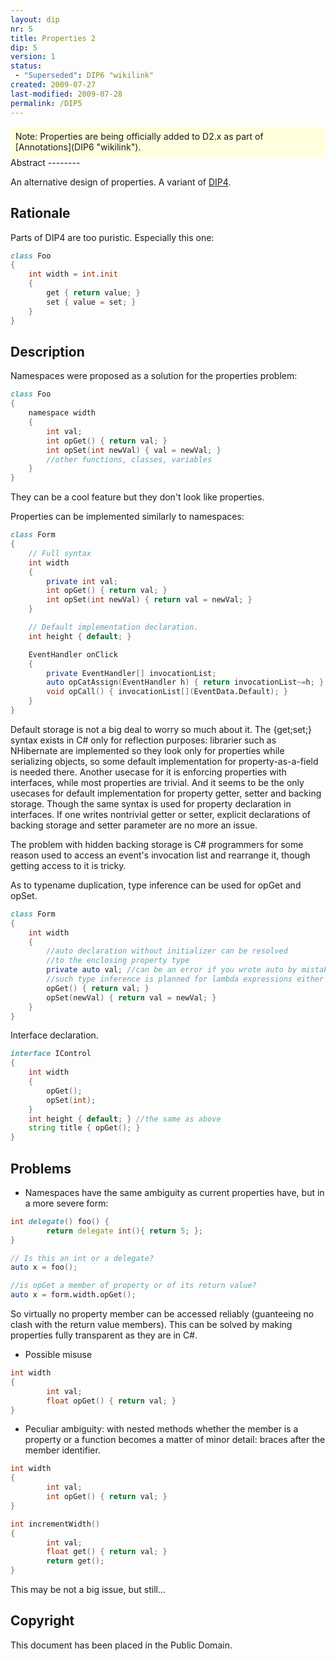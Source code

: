```yaml
---
layout: dip
nr: 5
title: Properties 2
dip: 5
version: 1
status: 
 - "Superseded": DIP6 "wikilink"
created: 2009-07-27
last-modified: 2009-07-28
permalink: /DIP5
---
```


<div style="padding: 1ex 1ex; background: #ffd;">
Note: Properties are being officially added to D2.x as part of
[Annotations](DIP6 "wikilink").

</div>
Abstract
--------

An alternative design of properties. A variant of
[DIP4](DIP4 "wikilink").

Rationale
---------

Parts of DIP4 are too puristic. Especially this one:

```d
class Foo
{
    int width = int.init
    {
        get { return value; }
        set { value = set; }
    }
}
```

Description
-----------

Namespaces were proposed as a solution for the properties problem:

```d
class Foo
{
    namespace width
    {
        int val;
        int opGet() { return val; }
        int opSet(int newVal) { val = newVal; }
        //other functions, classes, variables
    }
}
```

They can be a cool feature but they don't look like properties.

Properties can be implemented similarly to namespaces:

```d
class Form
{
    // Full syntax
    int width
    {
        private int val;
        int opGet() { return val; }
        int opSet(int newVal) { return val = newVal; }
    }

    // Default implementation declaration.
    int height { default; }

    EventHandler onClick
    {
        private EventHandler[] invocationList;
        auto opCatAssign(EventHandler h) { return invocationList~=h; }
        void opCall() { invocationList[](EventData.Default); }
    }
}
```

Default storage is not a big deal to worry so much about it. The
{get;set;} syntax exists in C\# only for reflection purposes: librarier
such as NHibernate are implemented so they look only for properties
while serializing objects, so some default implementation for
property-as-a-field is needed there. Another usecase for it is enforcing
properties with interfaces, while most properties are trivial. And it
seems to be the only usecases for default implementation for property
getter, setter and backing storage. Though the same syntax is used for
property declaration in interfaces. If one writes nontrivial getter or
setter, explicit declarations of backing storage and setter parameter
are no more an issue.

The problem with hidden backing storage is C\# programmers for some
reason used to access an event's invocation list and rearrange it,
though getting access to it is tricky.

As to typename duplication, type inference can be used for opGet and
opSet.

```d
class Form
{
    int width
    {
        //auto declaration without initializer can be resolved
        //to the enclosing property type
        private auto val; //can be an error if you wrote auto by mistake
        //such type inference is planned for lambda expressions either
        opGet() { return val; }
        opSet(newVal) { return val = newVal; }
    }
}
```

Interface declaration.

```d
interface IControl
{
    int width
    {
        opGet();
        opSet(int);
    }
    int height { default; } //the same as above
    string title { opGet(); }
}
```

Problems
--------

-   Namespaces have the same ambiguity as current properties have, but
    in a more severe form:

```d
int delegate() foo() {
        return delegate int(){ return 5; };
}

// Is this an int or a delegate?
auto x = foo();
```

```d
//is opGet a member of property or of its return value?
auto x = form.width.opGet();
```

So virtually no property member can be accessed reliably (guanteeing no
clash with the return value members). This can be solved by making
properties fully transparent as they are in C\#.

-   Possible misuse

```d
int width
{
        int val;
        float opGet() { return val; }
}
```

-   Peculiar ambiguity: with nested methods whether the member is a
    property or a function becomes a matter of minor detail: braces
    after the member identifier.

```d
int width
{
        int val;
        int opGet() { return val; }
}

int incrementWidth()
{
        int val;
        float get() { return val; }
        return get();
}
```

This may be not a big issue, but still...

Copyright
---------

This document has been placed in the Public Domain.

